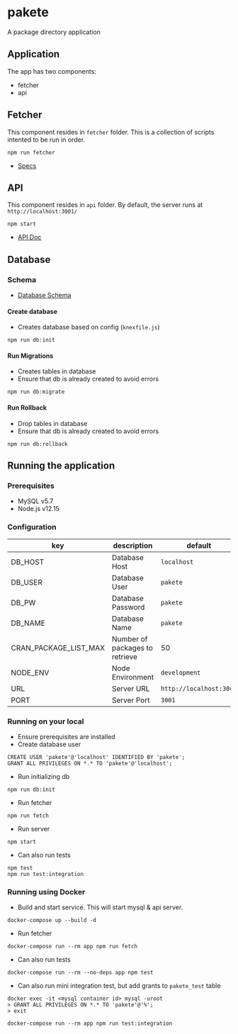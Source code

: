 # pakete
A package directory application

## Application
The app has two components:
- fetcher
- api

## Fetcher
This component resides in `fetcher` folder. This is a collection of scripts intented to be run in order.
```
npm run fetcher
```
- [Specs](doc/fetcher.md)

## API
This component resides in `api` folder. By default, the server runs at `http://localhost:3001/`
```
npm start
```
- [API Doc](doc/api.md)

## Database

### Schema
- [Database Schema](doc/schema.png)

#### Create database
- Creates database based on config (`knexfile.js`)
```
npm run db:init
```

#### Run Migrations
- Creates tables in database
- Ensure that db is already created to avoid errors
```
npm run db:migrate
```

#### Run Rollback
- Drop tables in database
- Ensure that db is already created to avoid errors
```
npm run db:rollback
```

## Running the application

### Prerequisites
- MySQL v5.7
- Node.js v12.15

### Configuration

| key                        | description                        | default                |
| ---------------------------| -----------------------------------| -----------------------|
| DB_HOST                    | Database Host                      | `localhost`            |
| DB_USER                    | Database User                      | `pakete`               |
| DB_PW                      | Database Password                  | `pakete`               |
| DB_NAME                    | Database Name                      | `pakete`               |
| CRAN_PACKAGE_LIST_MAX      | Number of packages to retrieve     | 50                     |
| NODE_ENV                   | Node Environment                   | `development`          |
| URL                        | Server URL                         | `http://localhost:3001`|
| PORT                       | Server Port                        | `3001`                 |

### Running on your local
- Ensure prerequisites are installed
- Create database user
```
CREATE USER 'pakete'@'localhost' IDENTIFIED BY 'pakete';
GRANT ALL PRIVILEGES ON *.* TO 'pakete'@'localhost';
```
- Run initializing db
```
npm run db:init
```
- Run fetcher
```
npm run fetch
```
- Run server
```
npm start
``` 
- Can also run tests
```
npm test
npm run test:integration
```

### Running using Docker
- Build and start service. This will start mysql & api server.
```
docker-compose up --build -d
```
- Run fetcher
```
docker-compose run --rm app npm run fetch
```
- Can also run tests
```
docker-compose run --rm --no-deps app npm test
```
- Can also run mini integration test, but add grants to `pakete_test` table
```
docker exec -it <mysql container id> mysql -uroot
> GRANT ALL PRIVILEGES ON *.* TO 'pakete'@'%';
> exit
```
```
docker-compose run --rm app npm run test:integration
```

